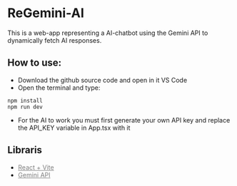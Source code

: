 # ReGemini-AI
This is a web-app representing a AI-chatbot using the Gemini API to dynamically fetch AI responses.

## How to use:
- Download the github source code and open in it VS Code
- Open the terminal and type:
```
npm install
npm run dev
```
- For the AI to work you must first generate your own API key and replace the API_KEY variable in App.tsx with it 


## Libraris
- <a href = "https://vite.dev/" style = "color: gray;">React + Vite </a>
- <a href = "https://ai.google.dev/" style = "color: gray;">Gemini API </a>
